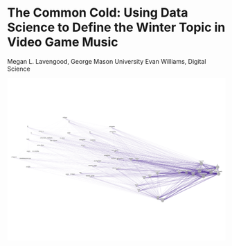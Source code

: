 # The Common Cold: Using Data Science to Define the Winter Topic in Video Game Music

Megan L. Lavengood, George Mason University
Evan Williams, Digital Science

![Network graph of tags found in wintry video game music](assets/winter.png "Network graph of tags found in wintry video game music")

